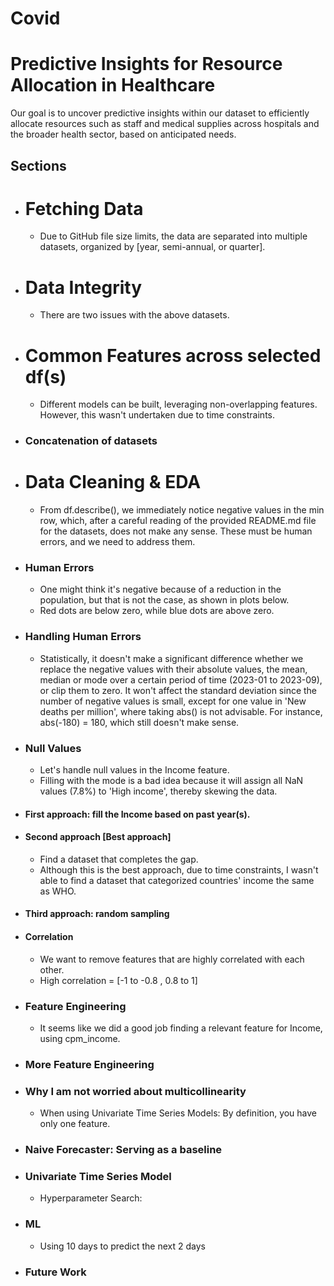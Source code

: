 # Covid


# Predictive Insights for Resource Allocation in Healthcare

Our goal is to uncover predictive insights within our dataset to efficiently allocate resources such as staff and medical supplies across hospitals and the broader health sector, based on anticipated needs.

## Sections

- # Fetching Data
  - Due to GitHub file size limits, the data are separated into multiple datasets, organized by [year, semi-annual, or quarter].
- # Data Integrity
  - There are two issues with the above datasets.
- # Common Features across selected df(s)
  - Different models can be built, leveraging non-overlapping features. However, this wasn't undertaken due to time constraints.
- ### Concatenation of datasets
- # Data Cleaning & EDA
  - From df.describe(), we immediately notice negative values in the min row, which, after a careful reading of the provided README.md file for the datasets, does not make any sense. These must be human errors, and we need to address them.
- ### Human Errors
  - One might think it's negative because of a reduction in the population, but that is not the case, as shown in plots below.
  - Red dots are below zero, while blue dots are above zero.
- ### Handling Human Errors
  - Statistically, it doesn't make a significant difference whether we replace the negative values with their absolute values, the mean, median or mode over a certain period of time (2023-01 to 2023-09), or clip them to zero. It won't affect the standard deviation since the number of negative values is small, except for one value in 'New deaths per million', where taking abs() is not advisable. For instance, abs(-180) = 180, which still doesn't make sense.
- ### Null Values
  - Let's handle null values in the Income feature.
  - Filling with the mode is a bad idea because it will assign all NaN values (7.8%) to 'High income', thereby skewing the data.
- #### First approach: fill the Income based on past year(s).
- #### Second approach [Best approach]
  - Find a dataset that completes the gap.
  - Although this is the best approach, due to time constraints, I wasn't able to find a dataset that categorized countries' income the same as WHO.
- #### Third approach: random sampling
- #### Correlation
  - We want to remove features that are highly correlated with each other.
  - High correlation = [-1 to -0.8 , 0.8 to 1]
- ### Feature Engineering
  - It seems like we did a good job finding a relevant feature for Income, using cpm_income.
- ### More Feature Engineering
- ### Why I am not worried about multicollinearity
  - When using Univariate Time Series Models: By definition, you have only one feature.
- ### Naive Forecaster: Serving as a baseline
- ### Univariate Time Series Model
  - Hyperparameter Search:
- ### ML
  - Using 10 days to predict the next 2 days
- ### Future Work
